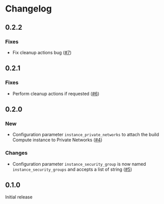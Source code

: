 # Changelog

## 0.2.2

### Fixes

* Fix cleanup actions bug ([#7](https://github.com/exoscale/packer-builder-exoscale/pull/7))


## 0.2.1

### Fixes

* Perform cleanup actions if requested ([#6](https://github.com/exoscale/packer-builder-exoscale/pull/6))


## 0.2.0

### New

* Configuration parameter `instance_private_networks` to attach the build Compute instance to Private Networks ([#4](https://github.com/exoscale/packer-builder-exoscale/pull/4))

### Changes

* Configuration parameter `instance_security_group` is now named `instance_security_groups` and accepts a list of string ([#5](https://github.com/exoscale/packer-builder-exoscale/pull/5))


## 0.1.0

Initial release
